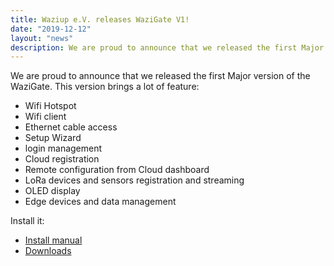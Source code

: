 ```yaml
---
title: Waziup e.V. releases WaziGate V1!
date: "2019-12-12"
layout: "news"
description: We are proud to announce that we released the first Major version of the WaziGate.
---
```


We are proud to announce that we released the first Major version of the WaziGate.
This version brings a lot of feature:

- Wifi Hotspot
- Wifi client
- Ethernet cable access
- Setup Wizard
- login management
- Cloud registration
- Remote configuration from Cloud dashboard
- LoRa devices and sensors registration and streaming
- OLED display
- Edge devices and data management

Install it:

- [Install manual](/documentation/wazigate/user-manual)
- [Downloads](/downloads/#wazigate)

